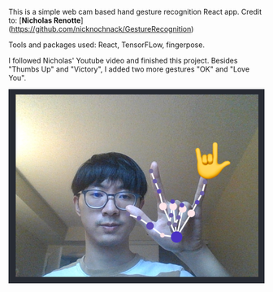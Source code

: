 This is a simple web cam based hand gesture recognition React app. Credit to: [__Nicholas Renotte__] (https://github.com/nicknochnack/GestureRecognition)

Tools and packages used: React, TensorFLow, fingerpose.

I followed Nicholas' Youtube video and finished this project. Besides "Thumbs Up" and "Victory", I added two more gestures "OK" and "Love You".

![love u](public/screenshots/love_you.PNG)

